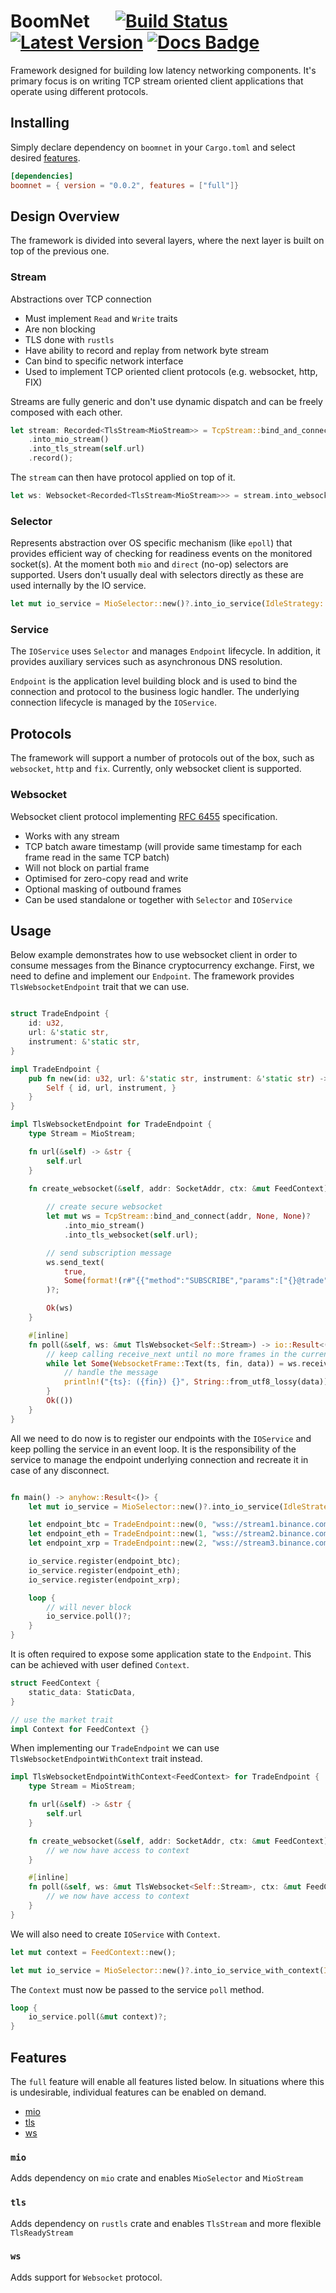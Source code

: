 # BoomNet &emsp; [![Build Status]][actions] [![Latest Version]][crates.io] [![Docs Badge]][docs]

[Build Status]: https://img.shields.io/endpoint.svg?url=https%3A%2F%2Factions-badge.atrox.dev%2Fhavefuntrading%2Fboomnet%2Fbadge%3Fref%3Dmain&style=flat&label=build&logo=none
[actions]: https://actions-badge.atrox.dev/havefuntrading/boomnet/goto?ref=main
[Latest Version]: https://img.shields.io/crates/v/boomnet.svg
[crates.io]: https://crates.io/crates/boomnet
[Docs Badge]: https://docs.rs/boomnet/badge.svg
[docs]: https://docs.rs/boomnet

Framework designed for building low latency networking components. It's primary focus is
on writing TCP stream oriented client applications that operate using different protocols.

## Installing
Simply declare dependency on `boomnet` in your `Cargo.toml` and select desired [features](#features).
```toml
[dependencies]
boomnet = { version = "0.0.2", features = ["full"]}
```

## Design Overview

The framework is divided into several layers, where the next layer is built on top of the
previous one.

### Stream
Abstractions over TCP connection
* Must implement `Read` and `Write` traits
* Are non blocking
* TLS done with `rustls`
* Have ability to record and replay from network byte stream
* Can bind to specific network interface
* Used to implement TCP oriented client protocols (e.g. websocket, http, FIX)

Streams are fully generic and don't use dynamic dispatch and can be freely composed with
each other.

```rust
let stream: Recorded<TlsStream<MioStream>> = TcpStream::bind_and_connect(addr, self.net_iface, None)?
    .into_mio_stream()
    .into_tls_stream(self.url)
    .record();
```

The `stream` can then have protocol applied on top of it.
```rust
let ws: Websocket<Recorded<TlsStream<MioStream>>> = stream.into_websocket(self.url);
```

### Selector
Represents abstraction over OS specific mechanism (like `epoll`) that provides efficient way of checking
for readiness events on the monitored socket(s). At the moment both `mio` and `direct` (no-op) selectors
are supported. Users don't usually deal with selectors directly as these are used internally by the IO service.

```rust
let mut io_service = MioSelector::new()?.into_io_service(IdleStrategy::Sleep(Duration::from_millis(1)));
```

### Service
The `IOService` uses `Selector` and manages `Endpoint` lifecycle. In addition, it provides auxiliary
services such as asynchronous DNS resolution.

`Endpoint` is the application level building block and is used to bind the connection and protocol to the business
logic handler. The underlying connection lifecycle is managed by the `IOService`.

## Protocols

The framework will support a number of protocols out of the box, such as `websocket`, `http` and `fix`. Currently,
only websocket client is supported.

### Websocket

Websocket client protocol implementing [RFC 6455](https://datatracker.ietf.org/doc/html/rfc6455) specification.

* Works with any stream
* TCP batch aware timestamp (will provide same timestamp for each frame read in the same TCP batch)
* Will not block on partial frame
* Optimised for zero-copy read and write
* Optional masking of outbound frames
* Can be used standalone or together with `Selector` and `IOService`

## Usage

Below example demonstrates how to use websocket client in order to consume messages from the Binance cryptocurrency
exchange. First, we need to define and implement our `Endpoint`. The framework provides `TlsWebsocketEndpoint` trait
that we can use.

```rust

struct TradeEndpoint {
    id: u32,
    url: &'static str,
    instrument: &'static str,
}

impl TradeEndpoint {
    pub fn new(id: u32, url: &'static str, instrument: &'static str) -> TradeEndpoint {
        Self { id, url, instrument, }
    }
}

impl TlsWebsocketEndpoint for TradeEndpoint {
    type Stream = MioStream;

    fn url(&self) -> &str {
        self.url
    }

    fn create_websocket(&self, addr: SocketAddr, ctx: &mut FeedContext) -> io::Result<TlsWebsocket<Self::Stream>> {
        
        // create secure websocket
        let mut ws = TcpStream::bind_and_connect(addr, None, None)?
            .into_mio_stream()
            .into_tls_websocket(self.url);

        // send subscription message
        ws.send_text(
            true,
            Some(format!(r#"{{"method":"SUBSCRIBE","params":["{}@trade"],"id":1}}"#, self.instrument).as_bytes()),
        )?;

        Ok(ws)
    }

    #[inline]
    fn poll(&self, ws: &mut TlsWebsocket<Self::Stream>) -> io::Result<()> {
        // keep calling receive_next until no more frames in the current batch
        while let Some(WebsocketFrame::Text(ts, fin, data)) = ws.receive_next()? {
            // handle the message
            println!("{ts}: ({fin}) {}", String::from_utf8_lossy(data));
        }
        Ok(())
    }
}
```

All we need to do now is to register our endpoints with the `IOService` and keep polling the service in an event loop.
It is the responsibility of the service to manage the endpoint underlying connection and recreate it in case of any
disconnect.

```rust

fn main() -> anyhow::Result<()> {
    let mut io_service = MioSelector::new()?.into_io_service(IdleStrategy::Sleep(Duration::from_millis(1)));

    let endpoint_btc = TradeEndpoint::new(0, "wss://stream1.binance.com:443/ws", None, "btcusdt");
    let endpoint_eth = TradeEndpoint::new(1, "wss://stream2.binance.com:443/ws", None, "ethusdt");
    let endpoint_xrp = TradeEndpoint::new(2, "wss://stream3.binance.com:443/ws", None, "xrpusdt");

    io_service.register(endpoint_btc);
    io_service.register(endpoint_eth);
    io_service.register(endpoint_xrp);

    loop {
        // will never block
        io_service.poll()?;
    }
}
```

It is often required to expose some application state to the `Endpoint`. This can be achieved with user defined `Context`.

```rust
struct FeedContext {
    static_data: StaticData,
}

// use the market trait
impl Context for FeedContext {}
```

When implementing our `TradeEndpoint` we can use `TlsWebsocketEndpointWithContext` trait instead.
```rust
impl TlsWebsocketEndpointWithContext<FeedContext> for TradeEndpoint {
    type Stream = MioStream;

    fn url(&self) -> &str {
        self.url
    }

    fn create_websocket(&self, addr: SocketAddr, ctx: &mut FeedContext) -> io::Result<TlsWebsocket<Self::Stream>> {
        // we now have access to context
    }

    #[inline]
    fn poll(&self, ws: &mut TlsWebsocket<Self::Stream>, ctx: &mut FeedContext) -> io::Result<()> {
        // we now have access to context
    }
}
```

We will also need to create `IOService` with `Context`.

```rust
let mut context = FeedContext::new();

let mut io_service = MioSelector::new()?.into_io_service_with_context(IdleStrategy::Sleep(Duration::from_millis(1)), &mut context);
```

The `Context` must now be passed to the service `poll` method.
```rust
loop {
    io_service.poll(&mut context)?;
}
```

## Features

The `full` feature will enable all features listed below. In situations where this is undesirable, individual
features can be enabled on demand.

* [mio](#mio)
* [tls](#tls)
* [ws](#ws)

### `mio`
Adds dependency on `mio` crate and enables `MioSelector` and `MioStream`

### `tls`
Adds dependency on `rustls` crate and enables `TlsStream` and more flexible `TlsReadyStream`

### `ws`
Adds support for `Websocket` protocol.
